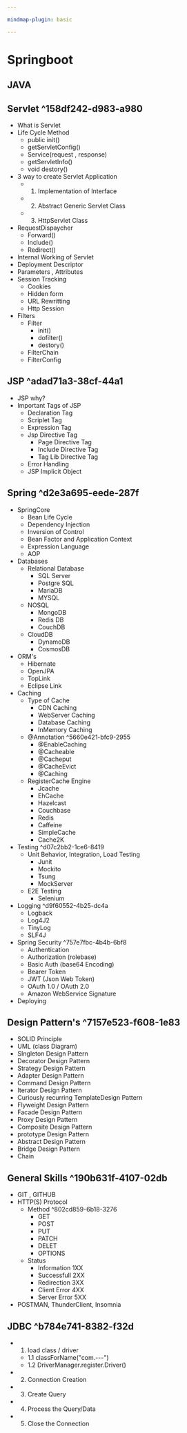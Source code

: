 ```yaml
---

mindmap-plugin: basic

---
```


# Springboot

## JAVA

## Servlet ^158df242-d983-a980
- What is Servlet
- Life Cycle Method
   - public init()
   - getServletConfig()
   - Service(request , response)
   - getServletInfo()
   - void destory()
- 3 way to create Servlet Application
   - 1. Implementation of Interface
   - 2. Abstract Generic Servlet Class
   - 3. HttpServlet Class
- RequestDispaycher
   - Forward()
   - Include()
   - Redirect()
- Internal Working of Servlet
- Deployment Descriptor
- Parameters , Attributes
- Session Tracking
   - Cookies
   - Hidden form
   - URL Rewritting
   - Http Session
- Filters
   - Filter
      - init()
      - dofilter()
      - destory()
   - FilterChain
   - FilterConfig

## JSP ^adad71a3-38cf-44a1
- JSP why?
- Important Tags of JSP
   - Declaration Tag
   - Scriplet Tag
   - Expression Tag
   - Jsp Directive Tag
      - Page Directive Tag
      - Include Directive Tag
      - Tag Lib Directive Tag
   - Error Handling
   - JSP Implicit Object

## Spring ^d2e3a695-eede-287f
- SpringCore
   - Bean Life Cycle
   - Dependency Injection
   - Inversion of Control
   - Bean Factor and Application Context
   - Expression Language
   - AOP
- Databases
   - Relational Database
      - SQL Server
      - Postgre SQL
      - MariaDB
      - MYSQL
   - NOSQL
      - MongoDB
      - Redis DB
      - CouchDB
   - CloudDB
      - DynamoDB
      - CosmosDB
- ORM's
   - Hibernate
   - OpenJPA
   - TopLink
   - Eclipse Link
- Caching
   - Type of Cache
      - CDN Caching
      - WebServer Caching
      - Database Caching
      - InMemory Caching
   - @Annotation ^5660e421-bfc9-2955
      - @EnableCaching
      - @Cacheable
      - @Cacheput
      - @CacheEvict
      - @Caching
   - RegisterCache Engine
      - Jcache
      - EhCache
      - Hazelcast
      - Couchbase
      - Redis
      - Caffeine
      - SimpleCache
      - Cache2K
- Testing ^d07c2bb2-1ce6-8419
   - Unit Behavior, Integration, Load Testing
      - Junit
      - Mockito
      - Tsung
      - MockServer
   - E2E Testing
      - Selenium
- Logging ^d9f60552-4b25-dc4a
   - Logback
   - Log4J2
   - TinyLog
   - SLF4J
- Spring Security ^757e7fbc-4b4b-6bf8
   - Authentication
   - Authorization (rolebase)
   - Basic Auth (base64 Encoding)
   - Bearer Token
   - JWT (Json Web Token)
   - OAuth 1.0 / OAuth 2.0
   - Amazon WebService Signature
- Deploying

## Design Pattern's ^7157e523-f608-1e83
- SOLID Principle
- UML (class Diagram)
- SIngleton Design Pattern
- Decorator Design Pattern
- Strategy Design Pattern
- Adapter Design Pattern
- Command Design Pattern
- Iterator Design Pattern
- Curiously recurring TemplateDesign Pattern
- Flyweight Design Pattern
- Facade Design Pattern
- Proxy Design Pattern
- Composite Design Pattern
- prototype Design Pattern
- Abstract Design Pattern
- Bridge Design Pattern
- Chain

## General Skills ^190b631f-4107-02db
- GIT , GITHUB
- HTTP(S) Protocol
   - Method ^802cd859-6b18-3276
      - GET
      - POST
      - PUT
      - PATCH
      - DELET
      - OPTIONS
   - Status
      - Information 1XX
      - Successfull 2XX
      - Redirection 3XX
      - Client Error 4XX
      - Server Error 5XX
- POSTMAN, ThunderClient, Insomnia

## JDBC ^b784e741-8382-f32d
- 1. load class / driver
   - 1.1 classForName("com.---")
   - 1.2 DriverManager.register.Driver()
- 2. Connection Creation
- 3. Create Query
- 4. Process the Query/Data
- 5. Close the Connection